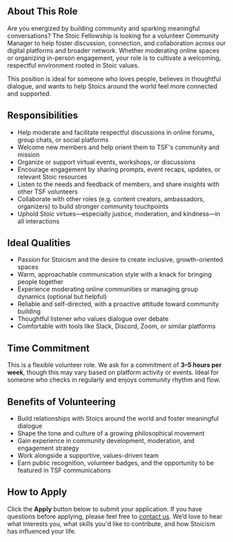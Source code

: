 ## About This Role

Are you energized by building community and sparking meaningful conversations? The Stoic Fellowship is looking for a volunteer Community Manager to help foster discussion, connection, and collaboration across our digital platforms and broader network. Whether moderating online spaces or organizing in-person engagement, your role is to cultivate a welcoming, respectful environment rooted in Stoic values.

This position is ideal for someone who loves people, believes in thoughtful dialogue, and wants to help Stoics around the world feel more connected and supported.

## Responsibilities

- Help moderate and facilitate respectful discussions in online forums, group chats, or social platforms
- Welcome new members and help orient them to TSF's community and mission
- Organize or support virtual events, workshops, or discussions
- Encourage engagement by sharing prompts, event recaps, updates, or relevant Stoic resources
- Listen to the needs and feedback of members, and share insights with other TSF volunteers
- Collaborate with other roles (e.g. content creators, ambassadors, organizers) to build stronger community touchpoints
- Uphold Stoic virtues—especially justice, moderation, and kindness—in all interactions

## Ideal Qualities

- Passion for Stoicism and the desire to create inclusive, growth-oriented spaces
- Warm, approachable communication style with a knack for bringing people together
- Experience moderating online communities or managing group dynamics (optional but helpful)
- Reliable and self-directed, with a proactive attitude toward community building
- Thoughtful listener who values dialogue over debate
- Comfortable with tools like Slack, Discord, Zoom, or similar platforms

## Time Commitment

This is a flexible volunteer role. We ask for a commitment of **3–5 hours per week**, though this may vary based on platform activity or events. Ideal for someone who checks in regularly and enjoys community rhythm and flow.

## Benefits of Volunteering

- Build relationships with Stoics around the world and foster meaningful dialogue
- Shape the tone and culture of a growing philosophical movement
- Gain experience in community development, moderation, and engagement strategy
- Work alongside a supportive, values-driven team
- Earn public recognition, volunteer badges, and the opportunity to be featured in TSF communications

## How to Apply

Click the **Apply** button below to submit your application. If you have questions before applying, please feel free to [contact us](https://stoicfellowship.com/contact). We’d love to hear what interests you, what skills you'd like to contribute, and how Stoicism has influenced your life.
